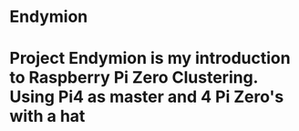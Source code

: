 # Endymion

 # Project Endymion is my introduction to Raspberry Pi Zero Clustering. Using Pi4 as master and 4 Pi Zero's with a hat
